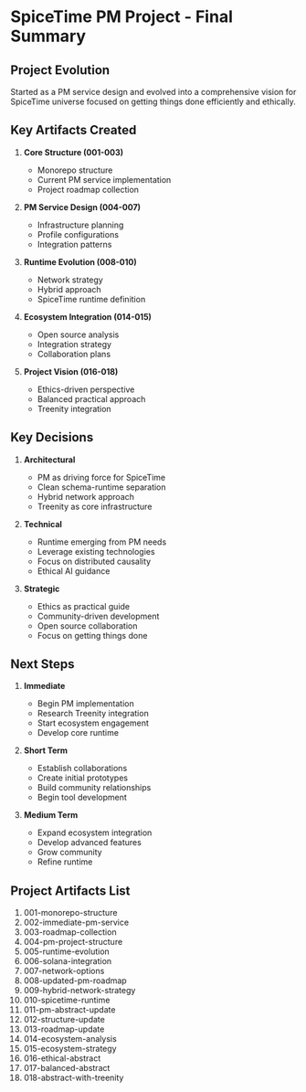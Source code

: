 # SpiceTime PM Project - Final Summary

## Project Evolution
Started as a PM service design and evolved into a comprehensive vision for SpiceTime universe focused on getting things done efficiently and ethically.

## Key Artifacts Created

1. **Core Structure (001-003)**
   - Monorepo structure
   - Current PM service implementation
   - Project roadmap collection

2. **PM Service Design (004-007)**
   - Infrastructure planning
   - Profile configurations
   - Integration patterns

3. **Runtime Evolution (008-010)**
   - Network strategy
   - Hybrid approach
   - SpiceTime runtime definition

4. **Ecosystem Integration (014-015)**
   - Open source analysis
   - Integration strategy
   - Collaboration plans

5. **Project Vision (016-018)**
   - Ethics-driven perspective
   - Balanced practical approach
   - Treenity integration

## Key Decisions

1. **Architectural**
   - PM as driving force for SpiceTime
   - Clean schema-runtime separation
   - Hybrid network approach
   - Treenity as core infrastructure

2. **Technical**
   - Runtime emerging from PM needs
   - Leverage existing technologies
   - Focus on distributed causality
   - Ethical AI guidance

3. **Strategic**
   - Ethics as practical guide
   - Community-driven development
   - Open source collaboration
   - Focus on getting things done

## Next Steps

1. **Immediate**
   - Begin PM implementation
   - Research Treenity integration
   - Start ecosystem engagement
   - Develop core runtime

2. **Short Term**
   - Establish collaborations
   - Create initial prototypes
   - Build community relationships
   - Begin tool development

3. **Medium Term**
   - Expand ecosystem integration
   - Develop advanced features
   - Grow community
   - Refine runtime

## Project Artifacts List
1. 001-monorepo-structure
2. 002-immediate-pm-service
3. 003-roadmap-collection
4. 004-pm-project-structure
5. 005-runtime-evolution
6. 006-solana-integration
7. 007-network-options
8. 008-updated-pm-roadmap
9. 009-hybrid-network-strategy
10. 010-spicetime-runtime
11. 011-pm-abstract-update
12. 012-structure-update
13. 013-roadmap-update
14. 014-ecosystem-analysis
15. 015-ecosystem-strategy
16. 016-ethical-abstract
17. 017-balanced-abstract
18. 018-abstract-with-treenity